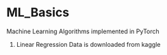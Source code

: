 # ML_Basics
Machine Learning Algorithms implemented in PyTorch
1. Linear Regression
  Data is downloaded from kaggle
